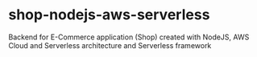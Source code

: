 # shop-nodejs-aws-serverless

Backend for E-Commerce application (Shop) created with NodeJS, AWS Cloud and Serverless architecture and Serverless framework

